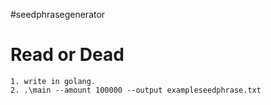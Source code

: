 #seedphrasegenerator
# Read or Dead
```
1. write in golang.
2. .\main --amount 100000 --output exampleseedphrase.txt
```
